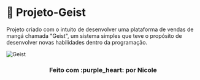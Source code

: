 # :ghost: Projeto-Geist
Projeto criado com o intuito de desenvolver uma plataforma de vendas de mangá chamada "Geist", 
um sistema simples que teve o propósito de desenvolver novas habilidades dentro da programação.

![Geist](https://github.com/Nicole-Marinho-Espindola/Projeto-Geist/assets/111541571/7661dc2e-d6a4-488c-89e6-234f2296b42c)

<h3 align="center">Feito com :purple_heart: por Nicole</h3>
